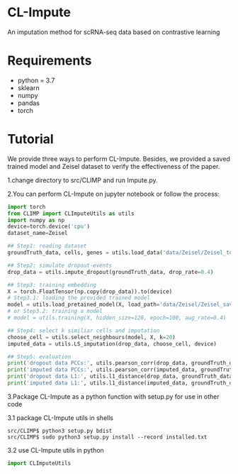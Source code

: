 # CL-Impute

An imputation method for scRNA-seq data based on contrastive learning

# Requirements

- python = 3.7
- sklearn
- numpy
- pandas
- torch


# Tutorial

We provide three ways to perform CL-Impute. Besides, we provided a saved trained model and Zeisel dataset to verify the effectiveness of the paper.

1.change directory to src/CLIMP and run Impute.py.

2.You can perform CL-Impute on jupyter notebook or follow the process:


```python
import torch
from CLIMP import CLImputeUtils as utils
import numpy as np
device=torch.device('cpu')
dataset_name=Zeisel

## Step1: reading dataset
groundTruth_data, cells, genes = utils.load_data('data/Zeisel/Zeisel_top2000.csv')

## Step2: simulate dropout-events
drop_data = utils.impute_dropout(groundTruth_data, drop_rate=0.4)

## Step3: training embedding
X = torch.FloatTensor(np.copy(drop_data)).to(device)
# Step3.1: loading the provided trained model
model = utils.load_pretained_model(X, load_path='data/Zeisel/Zeisel_saved_model.pkl')
# or Step3.2: training a model
# model = utils.training(X, hidden_size=128, epoch=100, aug_rate=0.4)

## Step4: select k similiar cells and imputation
choose_cell = utils.select_neighbours(model, X, k=20)
imputed_data = utils.LS_imputation(drop_data, choose_cell, device)

## Step5: evaluation
print('dropout data PCCs:', utils.pearson_corr(drop_data, groundTruth_data))
print('imputed data PCCs:', utils.pearson_corr(imputed_data, groundTruth_data))
print('dropout data L1:', utils.l1_distance(drop_data, groundTruth_data))
print('imputed data L1:', utils.l1_distance(imputed_data, groundTruth_data))

```

3.Package CL-Impute as a python function with setup.py for use in other code

3.1 package CL-Impute utils in shells
```shell
src/CLIMP$ python3 setup.py bdist
src/CLIMP$ sudo python3 setup.py install --record installed.txt
```
3.2 use CL-Impute utils in python
```python
import CLImputeUtils
```
